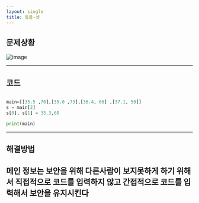 ```yaml
---
layout: single
title: 튜플-셋
---
```

## 문제상황
![image](https://user-images.githubusercontent.com/80248096/112446191-4b6bd880-8d93-11eb-985d-abd66df2dc16.png)


---

## 코드 
~~~python

main=[[35.5 ,70],[35.0 ,73],[36.4, 66] ,[37.1, 50]]
s = main[2]
s[0], s[1] = 35.3,60

print(main)

~~~

---
## 해결방법
메인 정보는 보안을 위해 다른사람이 보지못하게
하기 위해서 직접적으로 코드를 입력하지 않고
간접적으로 코드를 입력해서 보안을 유지시킨다
---
